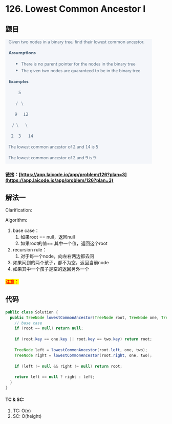 # 126. Lowest Common Ancestor I

## 题目

![](<.gitbook/assets/image (60).png>)

#### 链接：[https://app.laicode.io/app/problem/126?plan=3](https://app.laicode.io/app/problem/126?plan=3)

## 解法一

Clarification:&#x20;

Algorithm:&#x20;

1. base case：
   1. 如果root == null，返回null
   2. 如果root的值== 其中一个值，返回这个root
2. recursion rule：
   1. 对于每一个node，向左右两边都去问
3. 如果问到的两个孩子，都不为空，返回当前node
4. 如果其中一个孩子是空的返回另外一个

#### <mark style="color:red;">注意：</mark>

## 代码

```java
public class Solution {
  public TreeNode lowestCommonAncestor(TreeNode root, TreeNode one, TreeNode two) {
    // base case
    if (root == null) return null;

    if (root.key == one.key || root.key == two.key) return root;

    TreeNode left = lowestCommonAncestor(root.left, one, two);
    TreeNode right = lowestCommonAncestor(root.right, one, two);

    if (left != null && right != null) return root;

    return left == null ? right : left;
  }
}
```

#### TC & SC:&#x20;

1. TC: O(n)
2. SC: O(height)
